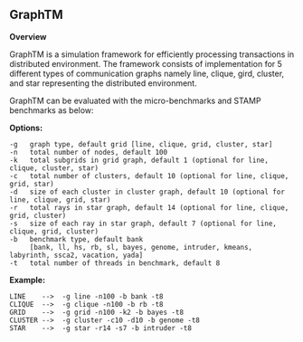 ## GraphTM
**Overview**

GraphTM is a simulation framework for efficiently processing transactions in distributed environment. The framework consists of implementation for 5 different types of communication graphs namely line, clique, gird, cluster, and star representing the distributed environment.

GraphTM can be evaluated with the micro-benchmarks and STAMP benchmarks as below:

**Options:**
```
-g	 graph type, default grid [line, clique, grid, cluster, star]
-n	 total number of nodes, default 100
-k	 total subgrids in grid graph, default 1 (optional for line, clique, cluster, star)
-c	 total number of clusters, default 10 (optional for line, clique, grid, star)
-d	 size of each cluster in cluster graph, default 10 (optional for line, clique, grid, star)
-r	 total rays in star graph, default 14 (optional for line, clique, grid, cluster)
-s	 size of each ray in star graph, default 7 (optional for line, clique, grid, cluster)
-b	 benchmark type, default bank 
 	 [bank, ll, hs, rb, sl, bayes, genome, intruder, kmeans, labyrinth, ssca2, vacation, yada]
-t	 total number of threads in benchmark, default 8
```

**Example:**
```
LINE    -->  -g line -n100 -b bank -t8
CLIQUE  -->  -g clique -n100 -b rb -t8
GRID    -->  -g grid -n100 -k2 -b bayes -t8
CLUSTER -->  -g cluster -c10 -d10 -b genome -t8
STAR    -->  -g star -r14 -s7 -b intruder -t8
```
